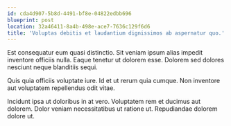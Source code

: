 ```yaml
---
id: cda4d907-5b8d-4491-bf8e-04822edbb696
blueprint: post
location: 32a46411-8a4b-498e-ace7-7636c129f6d6
title: 'Voluptas debitis et laudantium dignissimos ab aspernatur quo.'
---
```

Est consequatur eum quasi distinctio. Sit veniam ipsum alias impedit inventore officiis nulla. Eaque tenetur ut dolorem esse. Dolorem sed dolores nesciunt neque blanditiis sequi.

Quis quia officiis voluptate iure. Id et ut rerum quia cumque. Non inventore aut voluptatem repellendus odit vitae.

Incidunt ipsa ut doloribus in at vero. Voluptatem rem et ducimus aut dolorem. Dolor veniam necessitatibus ut ratione ut. Repudiandae dolorem dolore ut.